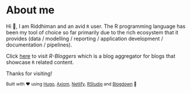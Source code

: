 # About me 
Hi :wave:, I am Riddhiman and an avid `R` user. The R programming language has been my tool of choice so far primarily due to the rich ecosystem that it provides (data / modelling / reporting / application development / documentation / pipelines). 

Click [here](https://www.r-bloggers.com/) to visit *R-Bloggers* which is a blog aggregator for blogs that showcase `R` related content. 

Thanks for visiting!

<small> Built with :heart: using [Hugo](https://gohugo.io/), [Axiom](https://github.com/marketempower/axiom),   [Netlify](https://www.netlify.com/), [RStudio](https://www.rstudio.com/) and [Blogdown](https://bookdown.org/yihui/blogdown/)
:metal: </small>


